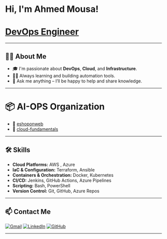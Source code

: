 #  Hi, I'm Ahmed Mousa!
# [DevOps Engineer](#)

---

## 👨‍💻 About Me

- 🎓 I'm passionate about **DevOps**, **Cloud**, and **Infrastructure**.  
- 🏃‍♂️ Always learning and building automation tools.  
- 💬 Ask me anything – I’ll be happy to help and share knowledge.  

---



# 📦 **AI-OPS Organization**  
- 🧾 [eshoponweb](https://github.com/Eng-AhmedMousa/eshoponweb)
- 🧠 [cloud-fundamentals](https://github.com/Eng-AhmedMousa/cloud-fundamentals)

---

## 🛠️ Skills

-  **Cloud Platforms:** AWS , Azure
-  **IaC & Configuration:**  Terraform, Ansible
-  **Containers & Orchestration:**  Docker, Kubernetes
-  **CI/CD:** Jenkins, GitHub Actions, Azure Pipelines
-  **Scripting:** Bash, PowerShell
-  **Version Control:** Git, GitHub, Azure Repos

---

## 📫 Contact Me

[![Gmail](https://img.shields.io/badge/Gmail-white?style=flat&logo=gmail&logoColor=red)](mailto:eng.ahmedhmousa@gmail.com)
[![LinkedIn](https://img.shields.io/badge/LinkedIn-white?style=flat&logo=linkedin&logoColor=blue)](https://www.linkedin.com/in/devopsahmed)
[![GitHub](https://img.shields.io/badge/GitHub-white?style=flat&logo=github&logoColor=black)](https://github.com/Eng-AhmedMousa)


---
